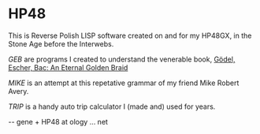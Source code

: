 HP48
====

This is Reverse Polish LISP software created on and for my HP48GX,
in the Stone Age before the Interwebs.

*GEB* are programs I created to understand the venerable book,
[Gödel, Escher, Bac: An Eternal Golden Braid](https://en.wikipedia.org/wiki/G%C3%B6del,_Escher,_Bach)

*MIKE* is an attempt at this repetative grammar of my friend Mike Robert Avery.

*TRIP* is a handy auto trip calculator I (made and) used for years.

 -- gene + HP48 at ology ... net
